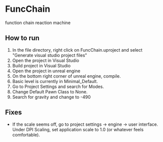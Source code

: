 # FuncChain
function chain reaction machine

## How to run
1. In the file directory, right click on FuncChain.uproject and select "Generate visual studio project files"
2. Open the project in Visual Studio
3. Build project in Visual Studio
4. Open the project in unreal engine
5. On the bottom right corner of unreal engine, compile.
6. Basic level is currently in Minimal_Default.
7. Go to Project Settings and search for Modes.
8. Change Default Pawn Class to None.
9. Search for gravity and change to -490

## Fixes
* If the scale seems off, go to project settings -> engine -> user interface. Under DPI Scaling, set application scale to 1.0 (or whatever feels comfortable).
